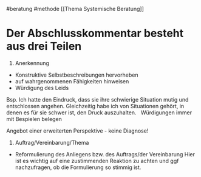 #beratung #methode 
[[Thema Systemische Beratung]]



# Der Abschlusskommentar besteht aus drei Teilen

 1. Anerkennung  
- Konstruktive Selbstbeschreibungen hervorheben
- auf wahrgenommenen Fähigkeiten hinweisen
- Würdigung des Leids  

Bsp. Ich hatte den Eindruck, dass sie ihre schwierige Situation mutig und entschlossen angehen. Gleichzeitig habe ich von Situationen gehört, in denen es für sie schwer ist, den Druck auszuhalten.
 
Würdigungen immer mit Bespielen belegen

Angebot einer erweiterten Perspektive - 
keine Diagnose!

1. Auftrag/Vereinbarung/Thema
- Reformulierung des Anliegens bzw. des Auftrags/der Vereinbarung
Hier ist es wichtig auf eine zustimmenden Reaktion zu achten und ggf nachzufragen, ob die Formulierung so stimmig ist.

